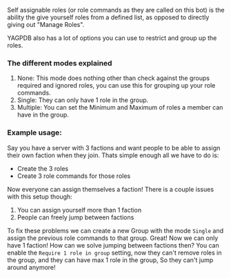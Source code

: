 Self assignable roles (or role commands as they are called on this bot) is the ability the give yourself roles from a defined list, as opposed to directly giving out "Manage Roles".

YAGPDB also has a lot of options you can use to restrict and group up the roles.

### The different modes explained

 1. None: This mode does nothing other than check against the groups required and ignored roles, you can use this for grouping up your role commands.
 2. Single: They can only have 1 role in the group.
 3. Multiple: You can set the Minimum and Maximum of roles a member can have in the group. 

### Example usage:
Say you have a server with 3 factions and want people to be able to assign their own faction when they join. Thats simple enough all we have to do is:

 - Create the 3 roles
 - Create 3 role commands for those roles

Now everyone can assign themselves a faction! There is a couple issues with this setup though:

 1. You can assign yourself more than 1 faction
 2. People can freely jump between factions

To fix these problems we can create a new Group with the mode `Single` and assign the previous role commands to that group. Great! Now we can only have 1 faction! How can we solve jumping between factions then? You can enable the `Require 1 role in group` setting, now they can't remove roles in the group, and they can have max 1 role in the group, So they can't jump around anymore! 